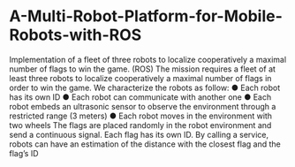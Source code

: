 # A-Multi-Robot-Platform-for-Mobile-Robots-with-ROS
 Implementation of a fleet of three robots to localize cooperatively a maximal number of flags to win the game. (ROS) 
The mission requires a fleet of at least three robots to localize cooperatively a maximal number of flags in order to win the game. We characterize the robots as follow:
● Each robot has its own ID
● Each robot can communicate with another one
● Each robot embeds an ultrasonic sensor to observe the environment through a restricted range (3 meters)
● Each robot moves in the environment with two wheels
The flags are placed randomly in the robot environment and send a continuous signal. Each flag has its own ID. By calling a service, robots can have an estimation of the distance with the closest flag and the flag’s ID
